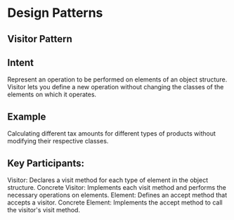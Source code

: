 # Design Patterns
## Visitor Pattern

## Intent
Represent an operation to be performed on elements of an object structure. Visitor lets you define a new operation without changing the classes of the elements on which it operates.

## Example
Calculating different tax amounts for different types of products without modifying their respective classes.

## Key Participants:
 Visitor: Declares a visit method for each type of element in the object structure.
 Concrete Visitor: Implements each visit method and performs the necessary operations on elements.
  Element: Defines an accept method that accepts a visitor.
 Concrete Element: Implements the accept method to call the visitor's visit method.
